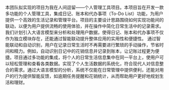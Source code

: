 本团队拟实现的项目为我在人间逗留——个人管理工具项目。本项目旨在开发一款多功能的个人管理工具，集成日记、账本和代办事项（To-Do List）功能，为用户提供一个高效的生活记录和管理平台。项目的主要设计思路围绕如何实现功能间的联动，以便为用户提供流畅的使用体验，并在操作中简化日常生活中的记录需求。我们计划引入大语言模型来分析和处理用户数据，使得日记、账本和代办事项不仅作为独立模块存在，还能通过智能联动提升整体应用的实用性和便捷性。
通过智能联动和自动识别，用户在记录日常生活时不再需要进行繁琐的手动操作，节省时间和精力。例如，自动识别日记中的花销信息并记录到账本，让记账过程更为便捷。项目通过多功能的集成，将个人的日常生活信息集中在同一平台上，使用户可以轻松管理和查看各类数据。实现了个人生活数据的系统化，符合现代人对信息整合的需求。通过大语言模型的分析，系统不仅能在日常管理中提供便利，还能对用户的行为提供智能反馈，如逾期任务提醒和花销统计，从而帮助用户更好地规划生活和理财。
